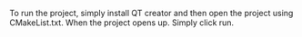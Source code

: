 To run the project, simply install QT creator and then open the project using CMakeList.txt. 
When the project opens up. Simply click run. 
